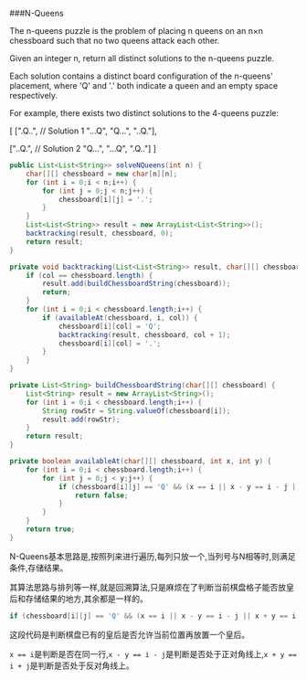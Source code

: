 ###N-Queens

The n-queens puzzle is the problem of placing n queens on an n×n chessboard such that no two queens attack each other.

Given an integer n, return all distinct solutions to the n-queens puzzle.

Each solution contains a distinct board configuration of the n-queens' placement, where 'Q' and '.' both indicate a queen and an empty space respectively.

For example, there exists two distinct solutions to the 4-queens puzzle:

[
 [".Q..",  // Solution 1
  "...Q",
  "Q...",
  "..Q."],

 ["..Q.",  // Solution 2
  "Q...",
  "...Q",
  ".Q.."]
]

```java
public List<List<String>> solveNQueens(int n) {
    char[][] chessboard = new char[n][n];
    for (int i = 0;i < n;i++) {
        for (int j = 0;j < n;j++) {
            chessboard[i][j] = '.';
        }
    }
    List<List<String>> result = new ArrayList<List<String>>();
    backtracking(result, chessboard, 0);
    return result;
}

private void backtracking(List<List<String>> result, char[][] chessboard, int col) {
    if (col == chessboard.length) {
        result.add(buildChessboardString(chessboard));
        return;
    }
    for (int i = 0;i < chessboard.length;i++) {
        if (availableAt(chessboard, i, col)) {
            chessboard[i][col] = 'Q';
            backtracking(result, chessboard, col + 1);
            chessboard[i][col] = '.';
        }
    }
}

private List<String> buildChessboardString(char[][] chessboard) {
    List<String> result = new ArrayList<String>();
    for (int i = 0;i < chessboard.length;i++) {
        String rowStr = String.valueOf(chessboard[i]);
        result.add(rowStr);
    }
    return result;
}

private boolean availableAt(char[][] chessboard, int x, int y) {
    for (int i = 0;i < chessboard.length;i++) {
        for (int j = 0;j < y;j++) {
            if (chessboard[i][j] == 'Q' && (x == i || x - y == i - j || x + y == i + j)) {
                return false;
            }
        }
    }
    return true;
}
```

N-Queens基本思路是,按照列来进行遍历,每列只放一个,当列号与N相等时,则满足条件,存储结果。

其算法思路与排列等一样,就是回溯算法,只是麻烦在了判断当前棋盘格子能否放皇后和存储结果的地方,其余都是一样的。

```java
if (chessboard[i][j] == 'Q' && (x == i || x - y == i - j || x + y == i + j))
```

这段代码是判断棋盘已有的皇后是否允许当前位置再放置一个皇后。

`x == i`是判断是否在同一行,`x - y == i - j`是判断是否处于正对角线上,`x + y == i + j`是判断是否处于反对角线上。
